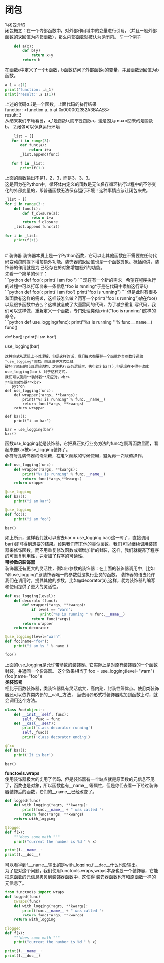 # 闭包 
1.闭包介绍<br>
<tab>闭包概念：在一个内部函数中，对外部作用域中的变量进行引用，（并且一般外部函数的返回值为内部函数），那么内部函数就被认为是闭包。
举一个例子：<br>
```python
    def a(x):
        def b(y):
            return x+y
        return b
```
在函数a中定义了一个b函数，b函数访问了外部函数a的变量，并且函数返回值为b函数。<br>
```python
a_1 = a(1)
print('function:',a_1)
print('result:',a_1(1))
```
上述的代码*a_1*是一个函数，上面代码的执行结果<br>
function: <function a.<locals>.b at 0x000002382A3BAAE8><br>
result: 2<br>
从结果我们不难看出，a_1是函数b,而不是函数a，这是因为return回来的是函数b。
2.闭包可以保存运行环境
```python
   _list = []
   for i in range(3):
       def func(a):
           return i+a
       _list.append(func)
   
   for f in _list:
       print(f(1))
```
上面的函数输出不是1，2，3，而是3，3，3。<br>
这是因为在Python中，循环体内定义的函数是无法保存循环执行过程中的不停变化的外部变量的，即普通函数无法保存运行环境！这种事情应该让闭包来做。
```python
_list = []
for i in range(3):
    def func(i):
        def f_closure(a):
            return i+a
        return f_closure
    _list.append(func(i))

for i in _list:
    print(f(1))
```
<br>
# 装饰器
装饰器本质上是一个Python函数，它可以让其他函数在不需要做任何代码变动的前提下增加额外功能，装饰器的返回值也是一个函数对象。概括的讲，装饰器的作用就是为
已经存在的对象增加额外的功能。<br>
先看一个简单的例子：<br>
```python
def foo():
  print('i am foo ')
```
现在有一个新的需求，希望在程序执行的过程中可以打印出来一条信息*foo is running*于是在代码中添加这行语句<br>
  ```python
  def foo():
      print('i am foo')
      print("foo is running")
  ```
但是此时有很多和函数有这样的需求，这样该怎么做？再写一个print("foo is running")放在foo()以及很多函数中去么？这样就造成了大量雷同的代码，为了减少重复
写代码，我们可以这样做，重新定义一个函数，专门处理类似print("foo is running")这样的命令。<br>
```python
def use_logging(func):
    print("%s is running " % func.__name__)
    func()

def bar():
    print('i am bar')

use_logging(bar)
```
这种方式从逻辑上不难理解，但是这样的话，我们每次都要将一个函数作为参数传递给*use_logging*函数，而且这种方式已经
破坏了原有的代码逻辑结构，之间执行业务逻辑时，执行运行bar(),但是现在不得不改成use_logging(bar)。对于这种方式，
我们可以使用**装饰器**来应对。<br>
**简单装饰器**<br>
```python
def use_logging(func):
    def wrapper(*args, **kwargs):
        print("%s is running" % func.__name__)
        return func(*args, **kwargs)
    return wrapper

def bar():
    print("i am bar")

bar = use_logging(bar)
bar()
```
函数use_logging就是装饰器，它把真正执行业务方法的func包裹再函数里面，看起来像bar被use_logging装饰了。<br>
@符号是装饰器的语法糖，在定义函数的时候使用，避免再一次赋值操作。<br>
```python
def use_logging(func):
    def wrapper(*args, **kwargs):
        print("%s is running" % func.__name__)
        return func(*args,**kwargs)
    return wrapper

@use_logging
def bar():
    print("i am bar")

@use_logging
def foo():
    print("i am foo")

bar()
```
如上所示，这样我们就可以省去bar = use_logging(bar)这一句了，直接调用bar()即可得到想要的结果。如果我们有其他的类似函数，我们
可以继续调用装饰器来修饰函数，而不用重复修改函数或者增加新的封装，这样，我们就提高了程序的可重复利用性，并增加了程序的可读性。
<br>
**带参数的装饰器**<br>
装饰器还有更大的灵活性，例如带参数的装饰器：在上面的装饰器调用中，比如*@use_logging*,该装饰器唯一的参数就是执行业务的函数。
装饰器的语法允许我们在调用时，提供其他的参数，比如@decorator(a),这样，就为装饰器的编写和使用提供了更大的灵活性。<br>
```python
def use_logging(level):
    def decorator(func):
        def wrapper(*args, **kwargs):
            if level == "warn":
                print("%s is running " % func.__name__)
            return func(*args)
        return wrapper
    return decorator

@use_logging(level="warn")
def foo(name="foo"):
    print("i am %s " % name )

foo()
```
上面的use_logging是允许带参数的装饰器。它实际上是对原有装饰器的一个函数封装，并返回一个装饰器。
这个效果相当于 foo = use_logging(level="warn")(foo(name="foo"))<br>
**类装饰器**<br>
相比于函数装饰器，类装饰器具有灵活度大，高内聚，封装性等优点。使用类装饰器还可以依靠类内部的\_\_call\_\_方法，
当使用@形式将装饰器附加到函数上时，就会调用这个方法。<br>
```python
class Foo(object):
    def __init__(self, func):
        self._func = func
    def __call__(self):
        print('class decorator running')
        self._func()
        print('class decorator ending')

@Foo
def bar():
    print('It is bar')

bar()
```
**functools.wraps**<br>
使用装饰器极大的复用了代码，但是装饰器有一个缺点就是原函数的元信息不见了，函数也是对象，所以函数也有\_\_name\_\_
等属性，但是你们去看一下经过装饰器装饰后的函数，它们的\_\_name\_\_已经改变了。<br>
```python
def logged(func):
    def with_logging(*agrs, **kwargs):
        print(func.__name__ + " was called ")
        return func(*args, **kwargs)
    return with_logging

@logged
def f(x):
    """does some math """
    print("current the number is %d " % x)

print(f.__name__)
print(f.__doc__)
```
可以看得到f.\_\_name\_\_输出的是with\_logging,f.\_\_doc\_\_什么也没输出。<br>
为了应对这个问题，我们使用functools.wraps,wraps本身也是一个装饰器，它能把原函数的元信息拷贝到装饰器函数中，这使得
装饰器函数也有和原函数一样的元信息了。<br>
```python
from functools import wraps
def logged(func):
    @wraps(func)
    def with_logging(*agrs, **kwargs):
        print(func.__name__ + " was called ")
        return func(*args, **kwargs)
    return with_logging

@logged
def f(x):
    """does some math """
    print("current the number is %d " % x)

print(f.__name__)
print(f.__doc__)
```
















